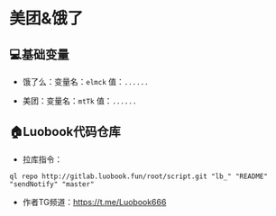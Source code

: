 # 美团&饿了

## 💻基础变量

- 饿了么：变量名：```elmck``` 值：```......```

- 美团：变量名：```mtTk``` 值：```......```

## 🏠Luobook代码仓库

- 拉库指令：
```
ql repo http://gitlab.luobook.fun/root/script.git "lb_" "README" "sendNotify" "master"
```

- 作者TG频道：https://t.me/Luobook666

